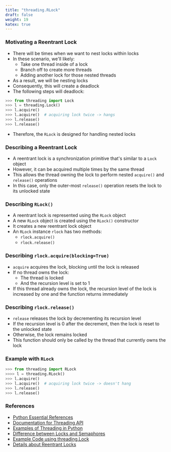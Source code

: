 ```yaml
---
title: "threading.RLock"
draft: false
weight: 19
katex: true
---
```


### Motivating a Reentrant Lock

- There will be times when we want to nest locks within locks
- In these scenario, we'll likely:
	- Take one thread inside of a lock
	- Branch off to create more threads
	- Adding another lock for those nested threads
- As a result, we will be nesting locks
- Consequently, this will create a deadlock
- The following steps will deadlock:

```python
>>> from threading import Lock
>>> l = threading.Lock()
>>> l.acquire()
>>> l.acquire()  # acquiring lock twice -> hangs
>>> l.release()
>>> l.release()
```

- Therefore, the `RLock` is designed for handling nested locks

### Describing a Reentrant Lock
- A reentrant lock is a synchronization primitive that's similar to a `Lock` object
- However, it can be acquired multiple times by the same thread
- This allows the thread owning the lock to perform nested `acquire()` and `release()` operations
- In this case, only the outer-most `release()` operation resets the lock to its unlocked state

### Describing `RLock()`
- A reentrant lock is represented using the `RLock` object
- A new `RLock` object is created using the `RLock()` constructor
- It creates a new reentrant lock object
- An `RLock` instance `rlock` has two methods:
	- `rlock.acquire()`
	- `rlock.release()`

### Describing `rlock.acquire(blocking=True)`
- `acquire` acquires the lock, blocking until the lock is released
- If no thread owns the lock:
	- The thread is locked
	- And the recursion level is set to $1$
- If this thread already owns the lock, the recursion level of the lock is increased by one and the function returns immediately

### Describing `rlock.release()`
- `release` releases the lock by decrementing its recursion level
- If the recursion level is $0$ after the decrement, then the lock is reset to the unlocked state
- Otherwise, the lock remains locked
- This function should only be called by the thread that currently owns the lock

### Example with `RLock`
```python
>>> from threading import RLock
>>>> l = threading.RLock()
>>> l.acquire()
>>> l.acquire()  # acquiring lock twice -> doesn't hang
>>> l.release()
>>> l.release()
```

### References
- [Python Essential References](http://index-of.co.uk/Python/Python%20Essential%20Reference,%20Fourth%20Edition.pdf)
- [Documentation for Threading API](https://docs.python.org/3/library/threading.html)
- [Examples of Threading in Python](https://realpython.com/intro-to-python-threading/)
- [Difference between Locks and Semaphores](https://stackoverflow.com/a/2332868/12777044)
- [Example Code using threading.Lock](https://stackoverflow.com/a/10525433/12777044)
- [Details about Reentrant Locks](https://stackoverflow.com/a/5035166/12777044)
